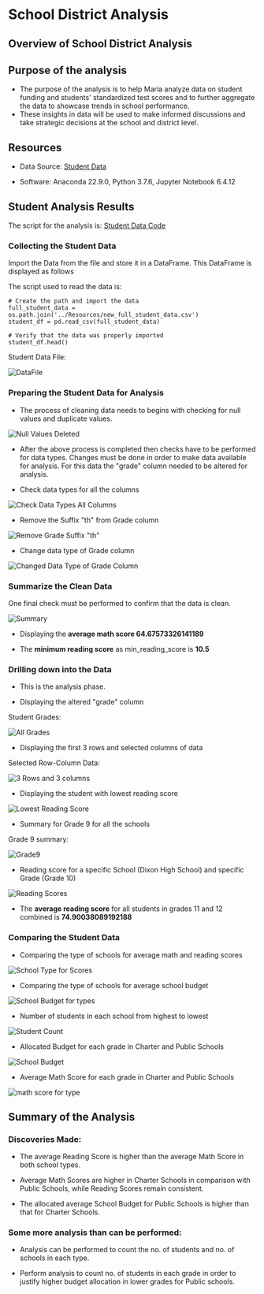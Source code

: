 # School District Analysis

## Overview of School District Analysis

## Purpose of the analysis

- The purpose of the analysis is to help Maria analyze data on student funding and students' standardized test scores and to further aggregate the data to showcase trends in school performance.
- These insights in data will be used to make informed discussions and take strategic decisions at the school and district level.

## Resources

- Data Source: [Student Data](https://github.com/manasidek/School_District_Analysis/blob/main/Student_Data_Challenge_Starter_Code/Resources/new_full_student_data.csv)

- Software: Anaconda 22.9.0, Python 3.7.6, Jupyter Notebook 6.4.12

## Student Analysis Results

The script for the analysis is: [Student Data Code](https://github.com/manasidek/School_District_Analysis/tree/main/Student_Data_Challenge_Starter_Code/Solved)


### Collecting the Student Data

Import the Data from the file and store it in a DataFrame. This DataFrame is displayed as follows

The script used to read the data is:
```
# Create the path and import the data
full_student_data = os.path.join('../Resources/new_full_student_data.csv')
student_df = pd.read_csv(full_student_data)

# Verify that the data was properly imported
student_df.head()
```

Student Data File:

![DataFile](https://github.com/manasidek/School_District_Analysis/blob/main/Images/Student_Data.png)


### Preparing the Student Data for Analysis

- The process of cleaning data needs to begins with checking for null values and duplicate values.

![Null Values Deleted](https://github.com/manasidek/School_District_Analysis/blob/main/Images/Deleted_Null_Values.png)


- After the above process is completed then checks have to be performed for data types. Changes must be done in order to make data available for analysis. For this data the "grade" column needed to be altered for analysis.

- Check data types for all the columns

![Check Data Types All Columns](https://github.com/manasidek/School_District_Analysis/blob/main/Images/check_data_types.png)

- Remove the Suffix "th" from Grade column

![Remove Grade Suffix "th"](https://github.com/manasidek/School_District_Analysis/blob/main/Images/remove_suffix_grade.png)

- Change data type of Grade column

![Changed Data Type of Grade Column](https://github.com/manasidek/School_District_Analysis/blob/main/Images/changed_data%20_type_grade.png)


### Summarize the Clean Data

One final check must be performed to confirm that the data is clean.

![Summary](https://github.com/manasidek/School_District_Analysis/blob/main/Images/describe_data.png)

- Displaying the **average math score 64.67573326141189**

- The **minimum reading score** as min_reading_score is **10.5**


### Drilling down into the Data

- This is the analysis phase. 

- Displaying the altered "grade" column

Student Grades:

![All Grades](https://github.com/manasidek/School_District_Analysis/blob/main/Images/modified_grade_column.png)

- Displaying the first 3 rows and selected columns of data

Selected Row-Column Data:

![3 Rows and 3 columns](https://github.com/manasidek/School_District_Analysis/blob/main/Images/iloc_function.png)

- Displaying the student with lowest reading score

![Lowest Reading Score](https://github.com/manasidek/School_District_Analysis/blob/main/Images/min_read_loc.png)


- Summary for Grade 9 for all the schools

Grade 9 summary:

![Grade9](https://github.com/manasidek/School_District_Analysis/blob/main/Images/grade9_describe.png)

- Reading score for a specific School (Dixon High School) and specific Grade (Grade 10)


![Reading Scores](https://github.com/manasidek/School_District_Analysis/blob/main/Images/loc_conditionals.png)

- The **average reading score** for all students in grades 11 and 12 combined is **74.90038089192188**

### Comparing the Student Data

- Comparing the type of schools for average math and reading scores

![School Type for Scores](https://github.com/manasidek/School_District_Analysis/blob/main/Images/groupby_mean.png)

- Comparing the type of schools for average school budget

![School Budget for types](https://github.com/manasidek/School_District_Analysis/blob/main/Images/average_budget_school_type.png)

- Number of students in each school from highest to lowest

![Student Count](https://github.com/manasidek/School_District_Analysis/blob/main/Images/groupby_count_sort_values.png)

- Allocated Budget for each grade in Charter and Public Schools

![School Budget](https://github.com/manasidek/School_District_Analysis/blob/main/Images/groupby_schoo_budget.png)

- Average Math Score for each grade in Charter and Public Schools

![math score for type](https://github.com/manasidek/School_District_Analysis/blob/main/Images/math_score%20_grade_type.png)

## Summary of the Analysis

### Discoveries Made:

- The average Reading Score is higher than the average Math Score in both school types.

- Average Math Scores are higher in Charter Schools in comparison with Public Schools, while Reading Scores remain consistent.

- The allocated average School Budget for Public Schools is higher than that for Charter Schools.

### Some more analysis than can be performed:

- Analysis can be performed to count the no. of students and no. of schools in each type.

- Perform analysis to count no. of students in each grade in order to justify higher budget allocation in lower grades for Public schools.



